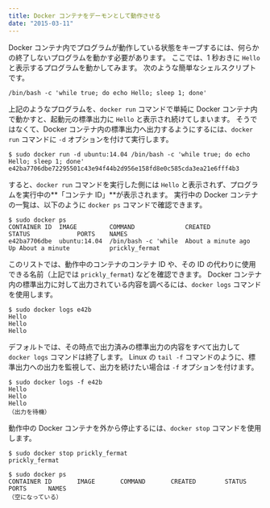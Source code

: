```yaml
---
title: Docker コンテナをデーモンとして動作させる
date: "2015-03-11"
---
```


Docker コンテナ内でプログラムが動作している状態をキープするには、何らかの終了しないプログラムを動かす必要があります。
ここでは、1 秒おきに `Hello` と表示するプログラムを動かしてみます。
次のような簡単なシェルスクリプトです。

```
/bin/bash -c 'while true; do echo Hello; sleep 1; done'
```

上記のようなプログラムを、`docker run` コマンドで単純に Docker コンテナ内で動かすと、起動元の標準出力に `Hello` と表示され続けてしまいます。
そうではなくて、Docker コンテナ内の標準出力へ出力するようにするには、`docker run` コマンドに `-d` オプションを付けて実行します。

```
$ sudo docker run -d ubuntu:14.04 /bin/bash -c 'while true; do echo Hello; sleep 1; done'
e42ba7706dbe72295501c43e94f44b2d956e158fd8e0c585cda3ea21e6fff4b3
```

すると、`docker run` コマンドを実行した側には `Hello` と表示されず、プログラムを実行中の**「コンテナ ID」**が表示されます。
実行中の Docker コンテナの一覧は、以下のように `docker ps` コマンドで確認できます。

```
$ sudo docker ps
CONTAINER ID  IMAGE         COMMAND              CREATED              STATUS             PORTS    NAMES
e42ba7706dbe  ubuntu:14.04  /bin/bash -c 'while  About a minute ago   Up About a minute           prickly_fermat
```

このリストでは、動作中のコンテナのコンテナ ID や、その ID の代わりに使用できる名前（上記では `prickly_fermat`) などを確認できます。
Docker コンテナ内の標準出力に対して出力されている内容を調べるには、`docker logs` コマンドを使用します。

```
$ sudo docker logs e42b
Hello
Hello
Hello
```

デフォルトでは、その時点で出力済みの標準出力の内容をすべて出力して `docker logs` コマンドは終了します。
Linux の `tail -f` コマンドのように、標準出力への出力を監視して、出力を続けたい場合は `-f` オプションを付けます。

```
$ sudo docker logs -f e42b
Hello
Hello
Hello
（出力を待機）
```

動作中の Docker コンテナを外から停止するには、`docker stop` コマンドを使用します。

```
$ sudo docker stop prickly_fermat
prickly_fermat

$ sudo docker ps
CONTAINER ID       IMAGE       COMMAND       CREATED        STATUS        PORTS      NAMES
（空になっている）
```


